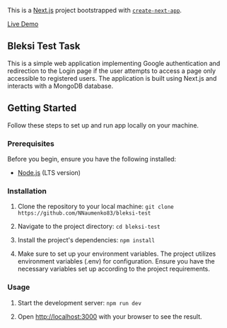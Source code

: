 This is a [Next.js](https://nextjs.org/) project bootstrapped with
[`create-next-app`](https://github.com/vercel/next.js/tree/canary/packages/create-next-app).

[Live Demo](https://bleksi-test.vercel.app/)

## Bleksi Test Task

This is a simple web application implementing Google authentication and
redirection to the Login page if the user attempts to access a page only
accessible to registered users. The application is built using Next.js and
interacts with a MongoDB database.

## Getting Started

Follow these steps to set up and run app locally on your machine.

### Prerequisites

Before you begin, ensure you have the following installed:

-   [Node.js](https://nodejs.org/) (LTS version)

### Installation

1. Clone the repository to your local machine:
   `git clone https://github.com/NNaumenko83/bleksi-test`

2. Navigate to the project directory: `cd bleksi-test`

3. Install the project's dependencies: `npm install`

4. Make sure to set up your environment variables. The project utilizes
   environment variables (.env) for configuration. Ensure you have the necessary
   variables set up according to the project requirements.

### Usage

1. Start the development server: `npm run dev`

2. Open [http://localhost:3000](http://localhost:3000) with your browser to see
   the result.
